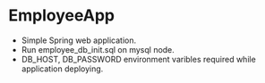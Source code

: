 # EmployeeApp
 * Simple Spring web application.
 * Run employee_db_init.sql on mysql node.
 * DB_HOST, DB_PASSWORD environment varibles required while application deploying.
